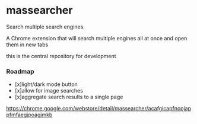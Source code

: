 # massearcher
Search multiple search engines.


A Chrome extension that will search multiple engines all at once and open them in new tabs

this is the central repository for development

### Roadmap
- [x]light/dark mode button
- [x]allow for image searches
- [x]aggregate search results to a single page


https://chrome.google.com/webstore/detail/massearcher/acafgicapfnopjappfmfaegjpoagjmkb
